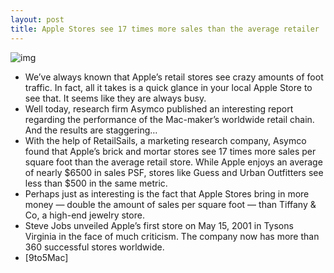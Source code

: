 ```yaml
---
layout: post
title: Apple Stores see 17 times more sales than the average retailer
---
```

![img](http://media.idownloadblog.com/wp-content/uploads/2012/02/upperwestside_gallery_image1.jpg)
* We’ve always known that Apple’s retail stores see crazy amounts of foot traffic. In fact, all it takes is a quick glance in your local Apple Store to see that. It seems like they are always busy.
* Well today, research firm Asymco published an interesting report regarding the performance of the Mac-maker’s worldwide retail chain. And the results are staggering…
* With the help of RetailSails, a marketing research company, Asymco found that Apple’s brick and mortar stores see 17 times more sales per square foot than the average retail store. While Apple enjoys an average of nearly $6500 in sales PSF, stores like Guess and Urban Outfitters see less than $500 in the same metric.
* Perhaps just as interesting is the fact that Apple Stores bring in more money — double the amount of sales per square foot — than Tiffany & Co, a high-end jewelry store.
* Steve Jobs unveiled Apple’s first store on May 15, 2001 in Tysons Virginia in the face of much criticism. The company now has more than 360 successful stores worldwide.
* [9to5Mac]

